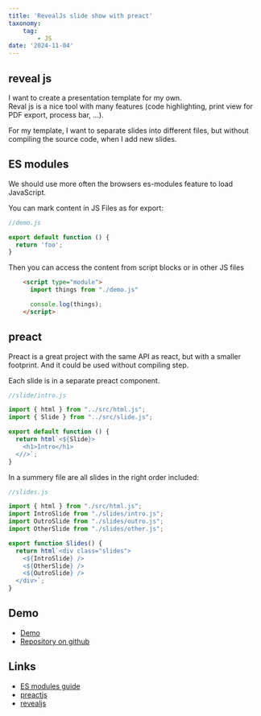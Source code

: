 ```yaml
---
title: 'RevealJs slide show with preact'
taxonomy:
    tag:
        - JS
date: '2024-11-04'
---
```



## reveal js

I want to create a presentation template for my own.    
Reval js is a nice tool with many features (code highlighting, print view for PDF export, process bar, ...).

For my template, I want to separate slides into different files, but without compiling the source code, when I add new slides.


## ES modules

We should use more often the browsers es-modules feature to load JavaScript.

You can mark content in JS Files as for export:
```js
//demo.js

export default function () {
  return 'foo';
}
```

Then you can access the content from script blocks or in other JS files
```html
    <script type="module">
      import things from "./demo.js"

      console.log(things);
    </script>
```

## preact

Preact is a great project with the same API as react, but with a smaller footprint.
And it could be used without compiling step.

Each slide is in a separate preact component.

```js
//slide/intro.js

import { html } from "../src/html.js";
import { Slide } from "../src/slide.js";

export default function () {
  return html`<${Slide}>
    <h1>Intro</h1>
  <//>`;
}
```

In a summery file are all slides in the right order included:

```js
//slides.js

import { html } from "./src/html.js";
import IntroSlide from "./slides/intro.js";
import OutroSlide from "./slides/outro.js";
import OtherSlide from "./slides/other.js";

export function Slides() {
  return html`<div class="slides">
    <${IntroSlide} />
    <${OtherSlide} />
    <${OutroSlide} />
  </div>`;
}
```

## Demo 

- [Demo](./demo/index.html)
- [Repository on github](https://github.com/falk-m/presentation-template)


## Links

- [ES modules guide](https://developer.mozilla.org/en-US/docs/Web/JavaScript/Guide/Modules)
- [preactjs](https://preactjs.com/)
- [revealjs](https://revealjs.com/)
